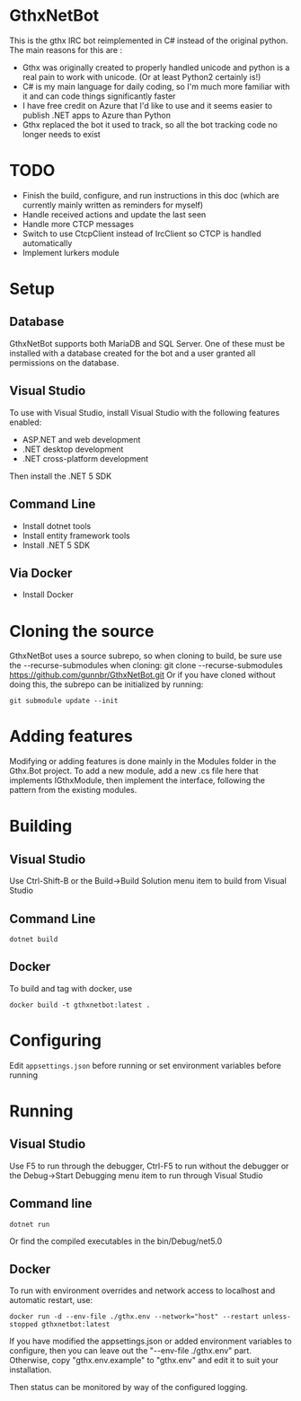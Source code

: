 # GthxNetBot
This is the gthx IRC bot reimplemented in C# instead of the original python.
The main reasons for this are :
* Gthx was originally created to properly handled unicode and python is a real pain to work with unicode. (Or at least Python2 certainly is!)
* C# is my main language for daily coding, so I'm much more familiar with it and can code things significantly faster
* I have free credit on Azure that I'd like to use and it seems easier to publish .NET apps to Azure than Python
* Gthx replaced the bot it used to track, so all the bot tracking code no longer needs to exist

# TODO
* Finish the build, configure, and run instructions in this doc (which are currently mainly written as reminders for myself)
* Handle received actions and update the last seen
* Handle more CTCP messages
* Switch to use CtcpClient instead of IrcClient so CTCP is handled automatically
* Implement lurkers module

# Setup
## Database
GthxNetBot supports both MariaDB and SQL Server. One of these must be installed with a database created
for the bot and a user granted all permissions on the database.

## Visual Studio
To use with Visual Studio, install Visual Studio with the following features enabled:
* ASP.NET and web development
* .NET desktop development
* .NET cross-platform development

Then install the .NET 5 SDK

## Command Line
* Install dotnet tools
* Install entity framework tools
* Install .NET 5 SDK

## Via Docker
* Install Docker

# Cloning the source
GthxNetBot uses a source subrepo, so when cloning to build, be sure use the --recurse-submodules when cloning:
    git clone --recurse-submodules https://github.com/gunnbr/GthxNetBot.git
Or if you have cloned without doing this, the subrepo can be initialized by running:

    git submodule update --init

# Adding features
Modifying or adding features is done mainly in the Modules folder in the Gthx.Bot project. To add a new module,
add a new .cs file here that implements IGthxModule, then implement the interface, following the pattern from
the existing modules.

# Building
## Visual Studio
Use Ctrl-Shift-B or the Build->Build Solution menu item to build from Visual Studio

## Command Line
    dotnet build

## Docker
To build and tag with docker, use

    docker build -t gthxnetbot:latest .


# Configuring
Edit `appsettings.json` before running or set environment variables before running

# Running
## Visual Studio
Use F5 to run through the debugger, Ctrl-F5 to run without the debugger or the Debug->Start Debugging
menu item to run through Visual Studio

## Command line
    dotnet run
Or find the compiled executables in the bin/Debug/net5.0

## Docker
To run with environment overrides and network access to localhost and automatic restart, use:

    docker run -d --env-file ./gthx.env --network="host" --restart unless-stopped gthxnetbot:latest

If you have modified the appsettings.json or added environment variables to configure, then you can
leave out the "--env-file ./gthx.env" part. Otherwise, copy "gthx.env.example" to "gthx.env" and edit
it to suit your installation.

Then status can be monitored by way of the configured logging.
